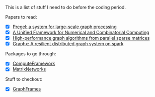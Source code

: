 This is a list of stuff I need to do before the coding period. 

Papers to read: 
- [x] [Pregel: a system for large-scale graph processing](https://www.google.co.in/url?sa=t&rct=j&q=&esrc=s&source=web&cd=2&cad=rja&uact=8&ved=0ahUKEwiPkvbLk6XMAhWXB44KHWQnBpYQFggoMAE&url=https%3A%2F%2Fkowshik.github.io%2FJPregel%2Fpregel_paper.pdf&usg=AFQjCNFhxY3UjAhPdZIEk51P6ACPOormtA&sig2=UIAPpLw0ETSo1zeUhHDIyg)
- [x] [A Unified Framework for Numerical
and Combinatorial Computing](http://gauss.cs.ucsb.edu/publication/cise-graph.pdf)
- [x] [High-performance graph algorithms from parallel sparse matrices](http://www.tp.umu.se/~nylen/PARA06/springer/46990260.pdf)
- [x] [Graphx: A resilient distributed graph system on spark](https://amplab.cs.berkeley.edu/wp-content/uploads/2013/05/grades-graphx_with_fonts.pdf)

Packages to go through:
- [x] [ComputeFramework](https://github.com/shashi/ComputeFramework.jl)
- [x] [MatrixNetworks](https://github.com/nassarhuda/MatrixNetworks.jl)

Stuff to checkout: 
- [x] [GraphFrames](https://databricks.com/blog/2016/03/03/introducing-graphframes.html)
